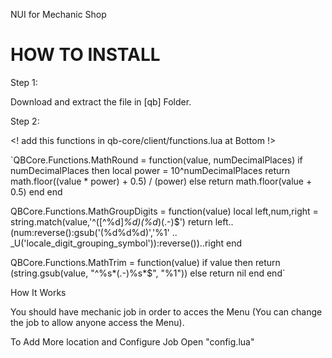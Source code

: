 NUI for Mechanic Shop

# HOW TO INSTALL

Step 1:

Download and extract the file in [qb] Folder.



Step 2:

<! add this functions in qb-core/client/functions.lua at Bottom !>

<!-- Code Start  -->

`QBCore.Functions.MathRound = function(value, numDecimalPlaces)
    if numDecimalPlaces then
        local power = 10^numDecimalPlaces
        return math.floor((value * power) + 0.5) / (power)
    else
        return math.floor(value + 0.5)
    end
end

QBCore.Functions.MathGroupDigits = function(value)
    local left,num,right = string.match(value,'^([^%d]*%d)(%d*)(.-)$')
    return left..(num:reverse():gsub('(%d%d%d)','%1' .. _U('locale_digit_grouping_symbol')):reverse())..right
end

QBCore.Functions.MathTrim = function(value)
    if value then
        return (string.gsub(value, "^%s*(.-)%s*$", "%1"))
    else
        return nil
    end
end`

<!-- Code End -->


How It Works

You should have mechanic job in order to acces the Menu (You can change the job to allow anyone access the Menu).

To Add More location and Configure Job Open "config.lua"

